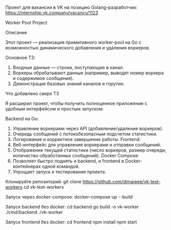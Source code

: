 Проект для вакансии в VK на позицию Golang-разработчик: https://internship.vk.company/vacancy/1123

Worker Pool Project

Описание

Этот проект — реализация примитивного worker-pool на Go с возможностью динамического добавления и удаления воркеров.

Основное ТЗ:

1. Входные данные — строки, поступающие в канал.
2. Воркеры обрабатывают данные (например, выводят номер воркера и содержимое сообщения).
3. Демонстрация базовых знаний каналов и горутин.

Что добавлено сверх ТЗ

Я расширил проект, чтобы получить полноценное приложение с удобным интерфейсом и простым запуском:

Backend на Go:
1. Управление воркерами через API (добавление/удаление воркеров).
2. Очередь сообщений с потокобезопасным подсчетом статистики.
3. Логирование и корректное завершение работы.
Frontend:
1. Веб-интерфейс для управления воркерами и отправки сообщений.
2. Отображение текущей статистики (число воркеров, размер очереди, количество обработанных сообщений).
Docker Compose:
1. Позволяет быстро поднять и backend, и frontend в Docker-контейнерах одной командой.
2. Упрощает запуск и тестирование проекта.

Клонируйте репозиторий:
    git clone https://github.com/dimajeee/vk-test-workers
    cd vk-test-workers

Запуск через docker-compose:
docker-compose up --build

Запуск backend без docker:
cd backend
go build -o vk-worker ./cmd/backend
./vk-worker

Запуск frontend без docker:
cd frontend
npm install
npm start
